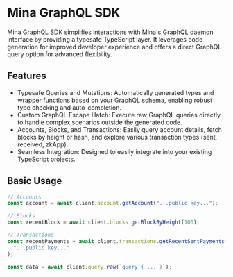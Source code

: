 # Mina GraphQL SDK

Mina GraphQL SDK simplifies interactions with Mina's GraphQL daemon interface by providing a typesafe TypeScript layer. It leverages code generation for improved developer experience and offers a direct GraphQL query option for advanced flexibility.

## Features

- Typesafe Queries and Mutations: Automatically generated types and wrapper functions based on your GraphQL schema, enabling robust type checking and auto-completion.
- Custom GraphQL Escape Hatch: Execute raw GraphQL queries directly to handle complex scenarios outside the generated code.
- Accounts, Blocks, and Transactions: Easily query account details, fetch blocks by height or hash, and explore various transaction types (sent, received, zkApp).
- Seamless Integration: Designed to easily integrate into your existing TypeScript projects.

## Basic Usage

```ts
// Accounts
const account = await client.account.getAccount("...public key...");

// Blocks
const recentBlock = await client.blocks.getBlockByHeight(100);

// Transactions
const recentPayments = await client.transactions.getRecentSentPayments(
  "...public key..."
);

const data = await client.query.raw(`query { ... }`);
```

